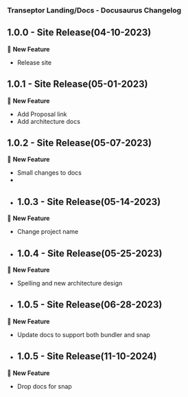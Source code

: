 ### Transeptor Landing/Docs - Docusaurus Changelog

## 1.0.0 - Site Release(04-10-2023)
🚀 **New Feature**
- Release site

## 1.0.1 - Site Release(05-01-2023)
🚀 **New Feature**
- Add Proposal link
- Add architecture docs

## 1.0.2 - Site Release(05-07-2023)
🚀 **New Feature**
- Small changes to docs
- 
- ## 1.0.3 - Site Release(05-14-2023)
🚀 **New Feature**
- Change project name

- ## 1.0.4 - Site Release(05-25-2023)
🚀 **New Feature**
- Spelling and new architecture design

- ## 1.0.5 - Site Release(06-28-2023)
🚀 **New Feature**
- Update docs to support both bundler and snap
  
- ## 1.0.5 - Site Release(11-10-2024)
🚀 **New Feature**
- Drop docs for snap